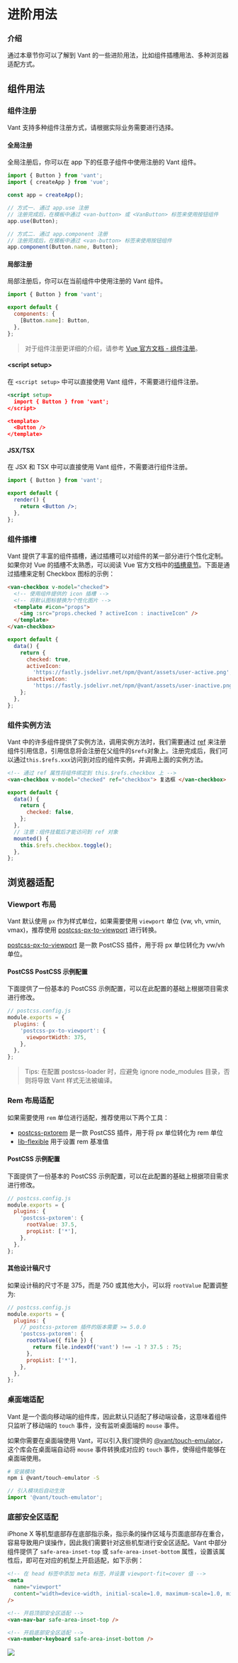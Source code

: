 # 进阶用法

### 介绍

通过本章节你可以了解到 Vant 的一些进阶用法，比如组件插槽用法、多种浏览器适配方式。

## 组件用法

### 组件注册

Vant 支持多种组件注册方式，请根据实际业务需要进行选择。

#### 全局注册

全局注册后，你可以在 app 下的任意子组件中使用注册的 Vant 组件。

```js
import { Button } from 'vant';
import { createApp } from 'vue';

const app = createApp();

// 方式一. 通过 app.use 注册
// 注册完成后，在模板中通过 <van-button> 或 <VanButton> 标签来使用按钮组件
app.use(Button);

// 方式二. 通过 app.component 注册
// 注册完成后，在模板中通过 <van-button> 标签来使用按钮组件
app.component(Button.name, Button);
```

#### 局部注册

局部注册后，你可以在当前组件中使用注册的 Vant 组件。

```js
import { Button } from 'vant';

export default {
  components: {
    [Button.name]: Button,
  },
};
```

> 对于组件注册更详细的介绍，请参考 [Vue 官方文档 - 组件注册](https://v3.cn.vuejs.org/guide/component-registration.html#%E7%BB%84%E4%BB%B6%E6%B3%A8%E5%86%8C)。

#### \<script setup\>

在 `<script setup>` 中可以直接使用 Vant 组件，不需要进行组件注册。

```xml
<script setup>
  import { Button } from 'vant';
</script>

<template>
  <Button />
</template>
```

#### JSX/TSX

在 JSX 和 TSX 中可以直接使用 Vant 组件，不需要进行组件注册。

```jsx
import { Button } from 'vant';

export default {
  render() {
    return <Button />;
  },
};
```

### 组件插槽

Vant 提供了丰富的组件插槽，通过插槽可以对组件的某一部分进行个性化定制。如果你对 Vue 的插槽不太熟悉，可以阅读 Vue 官方文档中的[插槽章节](https://v3.cn.vuejs.org/guide/component-slots.html)。下面是通过插槽来定制 Checkbox 图标的示例：

```html
<van-checkbox v-model="checked">
  <!-- 使用组件提供的 icon 插槽 -->
  <!-- 将默认图标替换为个性化图片 -->
  <template #icon="props">
    <img :src="props.checked ? activeIcon : inactiveIcon" />
  </template>
</van-checkbox>
```

```js
export default {
  data() {
    return {
      checked: true,
      activeIcon:
        'https://fastly.jsdelivr.net/npm/@vant/assets/user-active.png',
      inactiveIcon:
        'https://fastly.jsdelivr.net/npm/@vant/assets/user-inactive.png',
    };
  },
};
```

### 组件实例方法

Vant 中的许多组件提供了实例方法，调用实例方法时，我们需要通过 [ref](https://v3.cn.vuejs.org/guide/component-template-refs.html) 来注册组件引用信息，引用信息将会注册在父组件的`$refs`对象上。注册完成后，我们可以通过`this.$refs.xxx`访问到对应的组件实例，并调用上面的实例方法。

```html
<!-- 通过 ref 属性将组件绑定到 this.$refs.checkbox 上 -->
<van-checkbox v-model="checked" ref="checkbox"> 复选框 </van-checkbox>
```

```js
export default {
  data() {
    return {
      checked: false,
    };
  },
  // 注意：组件挂载后才能访问到 ref 对象
  mounted() {
    this.$refs.checkbox.toggle();
  },
};
```

## 浏览器适配

### Viewport 布局

Vant 默认使用 `px` 作为样式单位，如果需要使用 `viewport` 单位 (vw, vh, vmin, vmax)，推荐使用 [postcss-px-to-viewport](https://github.com/evrone/postcss-px-to-viewport) 进行转换。

[postcss-px-to-viewport](https://github.com/evrone/postcss-px-to-viewport) 是一款 PostCSS 插件，用于将 px 单位转化为 vw/vh 单位。

#### PostCSS PostCSS 示例配置

下面提供了一份基本的 PostCSS 示例配置，可以在此配置的基础上根据项目需求进行修改。

```js
// postcss.config.js
module.exports = {
  plugins: {
    'postcss-px-to-viewport': {
      viewportWidth: 375,
    },
  },
};
```

> Tips: 在配置 postcss-loader 时，应避免 ignore node_modules 目录，否则将导致 Vant 样式无法被编译。

### Rem 布局适配

如果需要使用 `rem` 单位进行适配，推荐使用以下两个工具：

- [postcss-pxtorem](https://github.com/cuth/postcss-pxtorem) 是一款 PostCSS 插件，用于将 px 单位转化为 rem 单位
- [lib-flexible](https://github.com/amfe/lib-flexible) 用于设置 rem 基准值

#### PostCSS 示例配置

下面提供了一份基本的 PostCSS 示例配置，可以在此配置的基础上根据项目需求进行修改。

```js
// postcss.config.js
module.exports = {
  plugins: {
    'postcss-pxtorem': {
      rootValue: 37.5,
      propList: ['*'],
    },
  },
};
```

#### 其他设计稿尺寸

如果设计稿的尺寸不是 375，而是 750 或其他大小，可以将 `rootValue` 配置调整为:

```js
// postcss.config.js
module.exports = {
  plugins: {
    // postcss-pxtorem 插件的版本需要 >= 5.0.0
    'postcss-pxtorem': {
      rootValue({ file }) {
        return file.indexOf('vant') !== -1 ? 37.5 : 75;
      },
      propList: ['*'],
    },
  },
};
```

### 桌面端适配

Vant 是一个面向移动端的组件库，因此默认只适配了移动端设备，这意味着组件只监听了移动端的 `touch` 事件，没有监听桌面端的 `mouse` 事件。

如果你需要在桌面端使用 Vant，可以引入我们提供的 [@vant/touch-emulator](https://github.com/vant-ui/vant/tree/dev/packages/vant-touch-emulator)，这个库会在桌面端自动将 `mouse` 事件转换成对应的 `touch` 事件，使得组件能够在桌面端使用。

```bash
# 安装模块
npm i @vant/touch-emulator -S
```

```js
// 引入模块后自动生效
import '@vant/touch-emulator';
```

### 底部安全区适配

iPhone X 等机型底部存在底部指示条，指示条的操作区域与页面底部存在重合，容易导致用户误操作，因此我们需要针对这些机型进行安全区适配。Vant 中部分组件提供了 `safe-area-inset-top` 或 `safe-area-inset-bottom` 属性，设置该属性后，即可在对应的机型上开启适配，如下示例：

```html
<!-- 在 head 标签中添加 meta 标签，并设置 viewport-fit=cover 值 -->
<meta
  name="viewport"
  content="width=device-width, initial-scale=1.0, maximum-scale=1.0, minimum-scale=1.0, viewport-fit=cover"
/>

<!-- 开启顶部安全区适配 -->
<van-nav-bar safe-area-inset-top />

<!-- 开启底部安全区适配 -->
<van-number-keyboard safe-area-inset-bottom />
```

<img src="https://fastly.jsdelivr.net/npm/@vant/assets/safearea.png">
